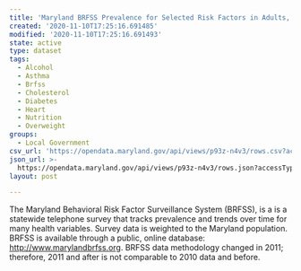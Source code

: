 ```yaml
---
title: 'Maryland BRFSS Prevalence for Selected Risk Factors in Adults, 2006-2010'
created: '2020-11-10T17:25:16.691485'
modified: '2020-11-10T17:25:16.691493'
state: active
type: dataset
tags:
  - Alcohol
  - Asthma
  - Brfss
  - Cholesterol
  - Diabetes
  - Heart
  - Nutrition
  - Overweight
groups:
  - Local Government
csv_url: 'https://opendata.maryland.gov/api/views/p93z-n4v3/rows.csv?accessType=DOWNLOAD'
json_url: >-
  https://opendata.maryland.gov/api/views/p93z-n4v3/rows.json?accessType=DOWNLOAD
layout: post

---
```

The Maryland Behavioral Risk Factor Surveillance System (BRFSS), is a is a statewide telephone survey that tracks prevalence and trends over time for many health variables.  Survey data is weighted to the Maryland population.  BRFSS is available through a public, online database: http://www.marylandbrfss.org.  BRFSS data methodology changed in 2011; therefore, 2011 and after is not comparable to 2010 data and before.
